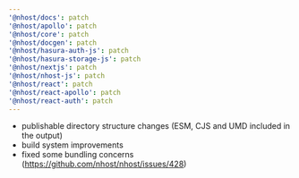 ```yaml
---
'@nhost/docs': patch
'@nhost/apollo': patch
'@nhost/core': patch
'@nhost/docgen': patch
'@nhost/hasura-auth-js': patch
'@nhost/hasura-storage-js': patch
'@nhost/nextjs': patch
'@nhost/nhost-js': patch
'@nhost/react': patch
'@nhost/react-apollo': patch
'@nhost/react-auth': patch
---
```


- publishable directory structure changes (ESM, CJS and UMD included in the output)
- build system improvements
- fixed some bundling concerns (https://github.com/nhost/nhost/issues/428)
